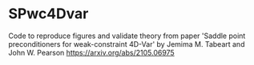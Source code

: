 # SPwc4Dvar
Code to reproduce figures and validate theory from paper 'Saddle point preconditioners for weak-constraint 4D-Var' by Jemima M. Tabeart and John W. Pearson
https://arxiv.org/abs/2105.06975

